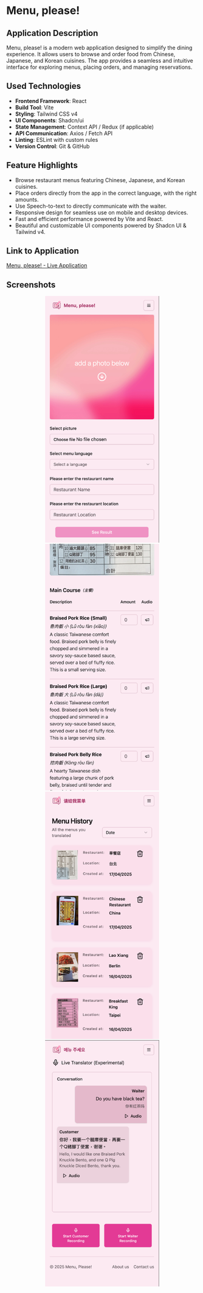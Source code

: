 # Menu, please!

## Application Description

Menu, please! is a modern web application designed to simplify the dining experience. It allows users to browse and order food from Chinese, Japanese, and Korean cuisines. The app provides a seamless and intuitive interface for exploring menus, placing orders, and managing reservations.

## Used Technologies

- **Frontend Framework**: React
- **Build Tool**: Vite
- **Styling**: Tailwind CSS v4
- **UI Components**: Shadcn/ui
- **State Management**: Context API / Redux (if applicable)
- **API Communication**: Axios / Fetch API
- **Linting**: ESLint with custom rules
- **Version Control**: Git & GitHub

## Feature Highlights

- Browse restaurant menus featuring Chinese, Japanese, and Korean cuisines.
- Place orders directly from the app in the correct language, with the right amounts.
- Use Speech-to-text to directly communicate with the waiter.
- Responsive design for seamless use on mobile and desktop devices.
- Fast and efficient performance powered by Vite and React.
- Beautiful and customizable UI components powered by Shadcn UI & Tailwind v4.

## Link to Application

[Menu, please! - Live Application](https://menu-please.netlify.app/)

## Screenshots

<p align="center">
  <img src="https://github.com/hesersu/menu-please-client/blob/main/public/Screenshots-translate.png" width="300"/>
  <img src="https://github.com/hesersu/menu-please-client/blob/main/public/Screenshots-results.png" width="300"/>
  <img src="https://github.com/hesersu/menu-please-client/blob/main/public/Screenshots-history.png" width="300"/>
  <img src="https://github.com/hesersu/menu-please-client/blob/main/public/Screenshots-chat2.png" width="300"/>
</p>
